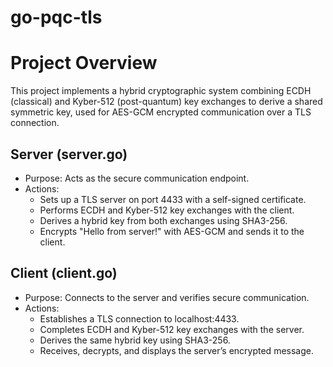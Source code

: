 # go-pqc-tls

# Project Overview

This project implements a hybrid cryptographic system combining ECDH (classical) and Kyber-512 (post-quantum) key exchanges to derive a shared symmetric key, used for AES-GCM encrypted communication over a TLS connection.


## Server (server.go)
- Purpose: Acts as the secure communication endpoint.
- Actions:
  - Sets up a TLS server on port 4433 with a self-signed certificate.
  - Performs ECDH and Kyber-512 key exchanges with the client.
  - Derives a hybrid key from both exchanges using SHA3-256.
  - Encrypts "Hello from server!" with AES-GCM and sends it to the client.


## Client (client.go)
- Purpose: Connects to the server and verifies secure communication.
- Actions:
  - Establishes a TLS connection to localhost:4433.
  - Completes ECDH and Kyber-512 key exchanges with the server.
  - Derives the same hybrid key using SHA3-256.
  - Receives, decrypts, and displays the server’s encrypted message.